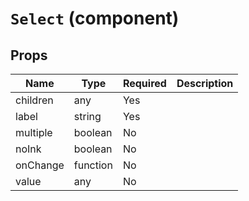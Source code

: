 `Select` (component)
====================



Props
-----

Name | Type | Required | Description
-----|------|----------|------------
children|any|Yes|
label|string|Yes|
multiple|boolean|No|
noInk|boolean|No|
onChange|function|No|
value|any|No|